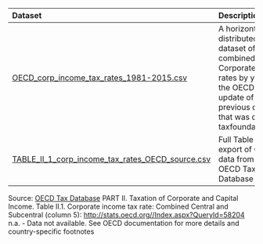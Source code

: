 |  Dataset     | Description     |
| :------------- | :------------- |
| [OECD_corp_income_tax_rates_1981-2015.csv](https://github.com/TaxFoundation/data/blob/master/OECD-corporate-income-tax-rates/OECD_corp_income_tax_rates_1981-2015.csv) | A horizontally distributed dataset of combined Corporate Tax rates by year in the OECD. An update of a previous dataset that was on taxfoundation.org |
| [TABLE_II_1_corp_income_tax_rates_OECD_source.csv](https://github.com/TaxFoundation/data/blob/master/OECD-corporate-income-tax-rates/TABLE_II_1_corp_income_tax_rates_OECD_source.csv) | Full Table II.1 export of OECD data from the OECD Tax Database |


Source: [OECD Tax Database](http://www.oecd.org/tax/tax-policy/tax-database.htm)
PART II. Taxation of Corporate and Capital Income. Table II.1. Corporate income tax rate: Combined Central and Subcentral (column 5):  http://stats.oecd.org//Index.aspx?QueryId=58204
n.a. - Data not available.
See OECD documentation for more details and country-specific footnotes
